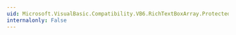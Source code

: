 ```yaml
---
uid: Microsoft.VisualBasic.Compatibility.VB6.RichTextBoxArray.Protected
internalonly: False
---
```

